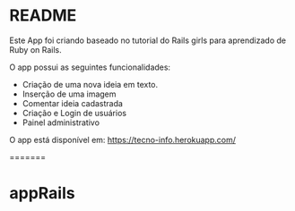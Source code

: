 # README

Este App foi criando baseado no tutorial do Rails girls para aprendizado de Ruby on Rails.

O app possui as seguintes funcionalidades:
* Criação de uma nova ideia em texto.
* Inserção de uma imagem
* Comentar ideia cadastrada
* Criação e Login de usuários
* Painel administrativo

O app está disponível em: https://tecno-info.herokuapp.com/


=======
# appRails


